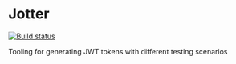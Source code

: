 # Jotter
[![Build status](https://ci.appveyor.com/api/projects/status/1vl1nss5pblj5u9u/branch/master?svg=true)](https://ci.appveyor.com/project/neutmute/jotter/branch/master)

Tooling for generating JWT tokens with different testing scenarios
